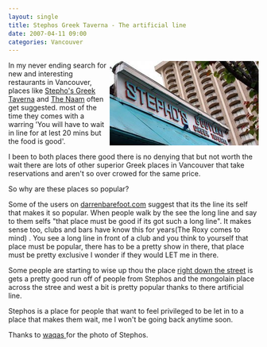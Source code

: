 ```yaml
---
layout: single
title: Stephos Greek Taverna - The artificial line 
date: 2007-04-11 09:00
categories: Vancouver
---
```

<a href="http://www.flickr.com/photos/waqas/160565432/"><img src="/public/uploads/2007/04/stephos_greek_taverna_1.jpg" alt="stephos_greek_taverna_1.jpg" title="stephos_greek_taverna_1.jpg" align="right" border="0" height="170" width="300" /></a>In my never ending search for new and interesting restaurants in Vancouver,  places like <a href="http://www.dinehere.ca/restaurant.asp?r=155">Stepho's Greek Taverna</a> and <a href="http://www.dinehere.ca/restaurant.asp?r=32">The Naam</a> often get suggested. most of the time they comes with a warring 'You will have to wait in line for at lest 20 mins but the food is good'.

I been to both places there good there is no denying that but not worth the wait there are lots of other superior Greek places in Vancouver that take reservations and aren't  so over crowed for the same price.

So why are these places so popular?

Some of the users on <a href="http://www.darrenbarefoot.com/archives/2006/04/vancouvers-most-parasitic-restaurant.html">darrenbarefoot.com</a> suggest that its the line its self that makes it so popular. When people walk by the see the long line and say to them selfs "that place must be good if its got such a long line". It makes sense too, clubs and bars have know this for years(The Roxy comes to mind) . You see a long line in front of a club and you think to yourself that place must be popular, there has to be a pretty show in there, that place must be pretty exclusive I wonder if they would LET me in there.

Some people are starting to wise up thou the place <a href="http://www.dinehere.ca/restaurant.asp?r=551">right down the street</a> is gets a pretty good run off of people from Stephos and the mongolain place across the stree and west a bit is pretty popular thanks to there artificial line.

Stephos is a place for people that want to feel privileged to be let in to a place that makes them wait, me I won't be going back anytime soon.

Thanks to <a href="http://www.flickr.com/photos/waqas/">waqas </a>for the photo of Stephos.
